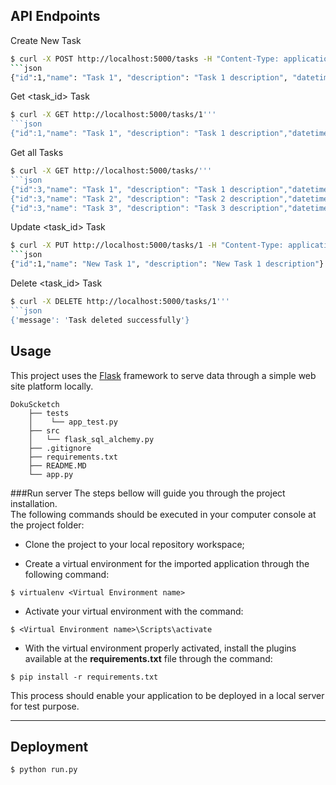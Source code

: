 ## API Endpoints

Create New Task
```bash
$ curl -X POST http://localhost:5000/tasks -H "Content-Type: application/json" -d '{"name": "Task 1", "description": "Task 1 description"}' ```
```json
{"id":1,"name": "Task 1", "description": "Task 1 description", "datetime_": current datetime}
```

Get <task_id> Task
```bash
$ curl -X GET http://localhost:5000/tasks/1'''
```json
{"id":1,"name": "Task 1", "description": "Task 1 description","datetime_": datetime}
```

Get all Tasks
```bash
$ curl -X GET http://localhost:5000/tasks/'''
```json
{"id":3,"name": "Task 1", "description": "Task 1 description","datetime_": datetime_1}
{"id":3,"name": "Task 2", "description": "Task 2 description","datetime_": datetime_2}
{"id":3,"name": "Task 3", "description": "Task 3 description","datetime_": datetime_3}
```
Update <task_id> Task
```bash
$ curl -X PUT http://localhost:5000/tasks/1 -H "Content-Type: application/json" -d '{"name": "New Task 1", "description": "New Task 1 description"}' ```
```json
{"id":1,"name": "New Task 1", "description": "New Task 1 description"}
```
Delete <task_id> Task
```bash
$ curl -X DELETE http://localhost:5000/tasks/1'''
```json
{'message': 'Task deleted successfully'}
```


## Usage

This project uses the [Flask](http://flask.pocoo.org/) framework to serve data through a simple web site platform locally. 

```
DokuScketch
	├── tests
	│    └── app_test.py
	├── src
	│   └── flask_sql_alchemy.py
	├── .gitignore
	├── requirements.txt
	├── README.MD   
	└── app.py
```

###Run server
The steps bellow will guide you through the project installation.  </br>
The following commands should be executed in your computer console at the project folder:

* Clone the project to your local repository workspace;

* Create a virtual environment for the imported application through the following command:
```
$ virtualenv <Virtual Environment name>
```
* Activate your virtual environment with the command:
```
$ <Virtual Environment name>\Scripts\activate
```
 * With the virtual environment properly activated, install the plugins available at the **requirements.txt** file through the command:
```
$ pip install -r requirements.txt
```
This process should enable your application to be deployed in a local server for test purpose.

----------
Deployment
-------------
```
$ python run.py
```
